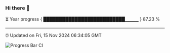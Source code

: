 ### Hi there 👋

⏳ Year progress { ██████████████████████████▁▁▁▁ } 87.23 %

---

⏰ Updated on Fri, 15 Nov 2024 06:34:05 GMT

![Progress Bar CI](https://github.com/ZhaoGui/ZhaoGui/workflows/Progress%20Bar%20CI/badge.svg)
